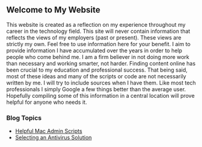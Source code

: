 ## Welcome to My Website

This website is created as a reflection on my experience throughout my career in the technology field. This site will never contain information that reflects the views of my employers (past or present). These views are strictly my own. Feel free to use information here for your benefit. I aim to provide information I have accumulated over the years in order to help people who come behind me. I am a firm believer in not doing more work than necessary and working smarter, not harder. Finding content online has been crucial to my education and professional success. That being said, most of these ideas and many of the scripts or code are not necessarily written by me. I will try to include sources when I have them. Like most tech professionals I simply Google a few things better than the average user. Hopefully compiling some of this information in a central location will prove helpful for anyone who needs it.


### Blog Topics

* [Helpful Mac Admin Scripts](http://blog.patrickhaughney.com/macscripts.html)
* [Selecting an Antivirus Solution](http://blog.patrickhaughney.com/antivirustesting.html)
